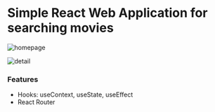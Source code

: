 # Simple React Web Application for searching movies

![homepage](https://i.ibb.co/s6zHZ7C/brave-clis-XTt6-Y2.png)

![detail](https://i.ibb.co/MMVvcbt/brave-2-JKg-ATQ9-N5.png)

### Features
- Hooks: useContext, useState, useEffect
- React Router